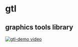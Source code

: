 # gtl
## graphics tools library

[![gtl-demo video](https://img.youtube.com/vi/XNLS5wE2rkA/0.jpg)](https://youtu.be/XNLS5wE2rkA)

